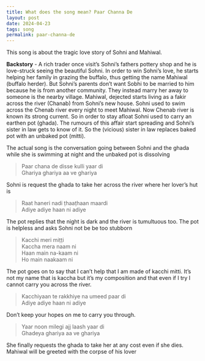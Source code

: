 ```yaml
---
title: What does the song mean? Paar Channa De
layout: post
date: 2024-04-23
tags: song
permalink: paar-channa-de
---
```


This song is about the tragic love story of Sohni and Mahiwal. 

**Backstory** - A rich trader once visit’s Sohni’s fathers pottery shop and he is love-struck seeing the beautiful Sohni. In order to win Sohni’s love, he starts helping her family in grazing the buffalo, thus getting the name Mahiwal (buffalo herder). But Sohni’s parents don’t want Sobhi to be married to him because he is from another community. They instead marry her away to someone is the nearby village. Mahiwal, dejected starts living as a fakir across the river (Chanab) from Sohni’s new house. 
Sohni used to swim across the Chenab river every night to meet Mahiwal. Now Chenab river is known its strong current. So in order to stay afloat Sohni used to carry an earthen pot (ghada).  The rumours of this affair start spreading and Sohni’s sister in law gets to know of it. So the (vicious) sister in law replaces baked pot with an unbaked pot (mitti). 

The actual song is the conversation going between Sohni and the ghada while she is swimming at night and the unbaked pot is dissolving

> Paar chana de disse kulli yaar di<br>
Ghariya ghariya aa ve ghariya

Sohni is request the ghada to take her across the river where her lover’s hut is

> Raat haneri nadi ṭhaaṭhaan maardi<br>
Adiye adiye haan ni adiye

The pot replies that the night is dark and the river is tumultuous too. The pot is helpless and asks Sohni not be be too stubborn

> Kacchi meri miṭṭi<br>
Kaccha mera naam ni<br>
Haan main na-kaam ni<br>
Ho main naakaam ni

The pot goes on to say that I can’t help that I am made of kacchi mitti. It’s not my name that is kaccha but it’s my composition and that even if I try I cannot carry you across the river.

> Kacchiyaan te rakkhiye na umeed paar di<br>
Adiye adiye haan ni adiye

Don’t keep your hopes on me to carry you through. 

> Yaar noon milegi ajj laash yaar di<br>
Ghadeya ghariya aa ve ghariya

She finally requests the ghada to take her at any cost even if she dies. Mahiwal will be greeted with the corpse of his lover
